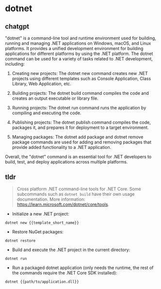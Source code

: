 # dotnet 
## chatgpt 
"dotnet" is a command-line tool and runtime environment used for building, running and managing .NET applications on Windows, macOS, and Linux platforms. It provides a unified development environment for building applications for different platforms by using the .NET platform. The dotnet command can be used for a variety of tasks related to .NET development, including:

1. Creating new projects: The dotnet new command creates new .NET projects using different templates such as Console Application, Class Library, Web Application, etc.

2. Building projects: The dotnet build command compiles the code and creates an output executable or library file.

3. Running projects: The dotnet run command runs the application by compiling and executing the code.

4. Publishing projects: The dotnet publish command compiles the code, packages it, and prepares it for deployment to a target environment.

5. Managing packages: The dotnet add package and dotnet remove package commands are used for adding and removing packages that provide added functionality to a .NET application.

Overall, the "dotnet" command is an essential tool for .NET developers to build, test, and deploy applications across multiple platforms. 

## tldr 
 
> Cross platform .NET command-line tools for .NET Core.
> Some subcommands such as `dotnet build` have their own usage documentation.
> More information: <https://learn.microsoft.com/dotnet/core/tools>.

- Initialize a new .NET project:

`dotnet new {{template_short_name}}`

- Restore NuGet packages:

`dotnet restore`

- Build and execute the .NET project in the current directory:

`dotnet run`

- Run a packaged dotnet application (only needs the runtime, the rest of the commands require the .NET Core SDK installed):

`dotnet {{path/to/application.dll}}`
